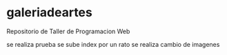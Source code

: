 # galeriadeartes
Repositorio de Taller de Programacion Web

se realiza prueba se sube index por un rato
se realiza cambio de imagenes